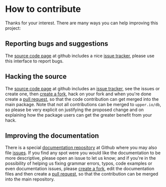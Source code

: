 # How to contribute

Thanks for your interest. There are many ways you can help improving this
project:

## Reporting bugs and suggestions

The [source code page][1] at github includes a nice [issue tracker][2], please
use this interface to report bugs.

## Hacking the source

The [source code page][1] at github includes an [issue tracker][2], see the
issues or create one, then [create a fork][5], hack on your fork and when
you're done create a [pull request][6], so that the code contribution can get
merged into the main package. Note that not all contributions can be merged to
`upper.io/db`, so please be very explicit on justifying the proposed change and
on explaining how the package users can get the greater benefit from your hack.

## Improving the documentation

There is a special [documentation repository][3] at Github where you may also
file [issues][4]. If you find any spot were you would like the documentation
to be more descriptive, please open an issue to let us know; and if you're in
the possibility of helping us fixing grammar errors, typos, code examples or
even documentation issues, please [create a fork][5], edit the documentation
files and then create a [pull request][6], so that the contribution can be
merged into the main repository.

[1]: https://github.com/upper/db
[2]: https://github.com/upper/db/issues
[3]: https://github.com/upper/site
[4]: https://github.com/upper/db-docs/issues
[5]: https://help.github.com/articles/fork-a-repo
[6]: https://help.github.com/articles/fork-a-repo#pull-requests
